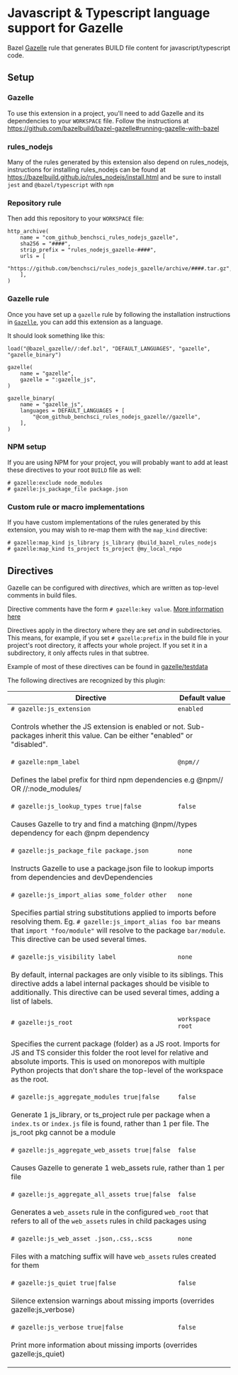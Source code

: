 # Javascript & Typescript language support for Gazelle
Bazel [Gazelle](https://github.com/bazelbuild/bazel-gazelle) rule
that generates BUILD file content for javascript/typescript code.

## Setup

### Gazelle

To use this extension in a project, you'll need to add Gazelle and its dependencies to your `WORKSPACE` file.
Follow the instructions at https://github.com/bazelbuild/bazel-gazelle#running-gazelle-with-bazel

### rules_nodejs

Many of the rules generated by this extension also depend on rules_nodejs, instructions for installing rules_nodejs can be found at https://bazelbuild.github.io/rules_nodejs/install.html and be sure to install `jest` and `@bazel/typescript` with `npm`

### Repository rule

Then add this repository to your `WORKSPACE` file:

```starlark
http_archive(
    name = "com_github_benchsci_rules_nodejs_gazelle",
    sha256 = "####",
    strip_prefix = "rules_nodejs_gazelle-####",
    urls = [
        "https://github.com/benchsci/rules_nodejs_gazelle/archive/####.tar.gz",
    ],
)
```

### Gazelle rule
 
Once you have set up a `gazelle` rule by following the installation instructions in [`Gazelle`](#Gazelle), you can add this extension as a language.

It should look something like this:

```starlark
load("@bazel_gazelle//:def.bzl", "DEFAULT_LANGUAGES", "gazelle", "gazelle_binary")

gazelle(
    name = "gazelle",
    gazelle = ":gazelle_js",
)

gazelle_binary(
    name = "gazelle_js",
    languages = DEFAULT_LANGUAGES + [
        "@com_github_benchsci_rules_nodejs_gazelle//gazelle",
    ],
)
```

### NPM setup

If you are using NPM for your project, you will probably want to add at least these directives to your root `BUILD` file as well:

```starlark
# gazelle:exclude node_modules
# gazelle:js_package_file package.json
```

### Custom rule or macro implementations

If you have custom implementations of the rules generated by this extension, you may wish to re-map them with the `map_kind` directive:

```starlark
# gazelle:map_kind js_library js_library @build_bazel_rules_nodejs
# gazelle:map_kind ts_project ts_project @my_local_repo
```

## Directives

Gazelle can be configured with *directives*, which are written as top-level
comments in build files.

Directive comments have the form `# gazelle:key value`.
[More information here](https://github.com/bazelbuild/bazel-gazelle#directives)

Directives apply in the directory where they are set *and* in subdirectories.
This means, for example, if you set `# gazelle:prefix` in the build file
in your project's root directory, it affects your whole project. If you
set it in a subdirectory, it only affects rules in that subtree.

Example of most of these directives can be found in [gazelle/testdata](gazelle/testdata)

The following directives are recognized by this plugin:

<table>
<thead>
  <tr>
    <th>Directive</th>
    <th>Default value</th>
  </tr>
</thead>
<tbody>

  <tr>
    <td><code># gazelle:js_extension</code></td>
    <td><code>enabled</code></td>
  </tr>
  <tr>
    <td colspan="2"><p dir="auto">Controls whether the JS extension is enabled or not. Sub-packages inherit this value. Can be either "enabled" or "disabled".</p></td>
  </tr>

  <tr>
    <td><code># gazelle:npm_label</code></td>
    <td><code>@npm//</code></td>
  </tr>
  <tr>
    <td colspan="2"><p dir="auto">Defines the label prefix for third npm dependencies e.g @npm// OR //:node_modules/ </p></td>
  </tr>


  <tr>
    <td><code># gazelle:js_lookup_types true|false</code></td>
    <td><code>false</code></td>
  </tr>
  <tr>
    <td colspan="2"><p dir="auto">Causes Gazelle to try and find a matching @npm//types dependency for each @npm dependency</p></td>
  </tr>

  <tr>
    <td><code># gazelle:js_package_file package.json</code></td>
    <td><code>none</code></td>
  </tr>
  <tr>
    <td colspan="2"><p dir="auto">Instructs Gazelle to use a package.json file to lookup imports from dependencies and devDependencies</p></td>
  </tr>

  <tr>
    <td><code># gazelle:js_import_alias some_folder other</code></td>
    <td><code>none</code></td>
  </tr>
  <tr>
    <td colspan="2"><p dir="auto">Specifies partial string substitutions applied to imports before resolving them. Eg. <code># gazelle:js_import_alias foo bar</code> means that <code>import "foo/module"</code> will resolve to the package <code>bar/module</code>. This directive can be used several times.</p></td>
  </tr>

  <tr>
    <td><code># gazelle:js_visibility label</code></td>
    <td><code>none</code></td>
  </tr>
  <tr>
    <td colspan="2"><p dir="auto">By default, internal packages are only visible to its siblings. This directive adds a label internal packages should be visible to additionally. This directive can be used several times, adding a list of labels.</p></td>
  </tr>

  <tr>
    <td><code># gazelle:js_root</code></td>
    <td><code>workspace root</code></td>
  </tr>
  <tr>
    <td colspan="2"><p dir="auto">Specifies the current package (folder) as a JS root. Imports for JS and TS consider this folder the root level for relative and absolute imports. This is used on monorepos with multiple Python projects that don't share the top-level of the workspace as the root.</p></td>
  </tr>

  <tr>
    <td><code># gazelle:js_aggregate_modules true|false</code></td>
    <td><code>false</code></td>
  </tr>
  <tr>
    <td colspan="2"><p dir="auto">Generate 1 js_library, or ts_project rule per package when a <code>index.ts</code> or <code>index.js</code> file is found, rather than 1 per file. The js_root pkg cannot be a module</p></td>
  </tr>

  <tr>
    <td><code># gazelle:js_aggregate_web_assets true|false</code></td>
    <td><code>false</code></td>
  </tr>
  <tr>
    <td colspan="2"><p dir="auto">Causes Gazelle to generate 1 web_assets rule, rather than 1 per file</p></td>
  </tr>

  <tr>
    <td><code># gazelle:js_aggregate_all_assets true|false</code></td>
    <td><code>false</code></td>
  </tr>
  <tr>
    <td colspan="2"><p dir="auto">Generates a <code>web_assets</code> rule in the configured <code>web_root</code> that refers to all of the <code>web_assets</code> rules in child packages using</p></td>
  </tr>

  <tr>
    <td><code># gazelle:js_web_asset .json,.css,.scss</code></td>
    <td><code>none</code></td>
  </tr>
  <tr>
    <td colspan="2"><p dir="auto">Files with a matching suffix will have <code>web_assets</code> rules created for them</p></td>
  </tr>

  <tr>
    <td><code># gazelle:js_quiet true|false</code></td>
    <td><code>false</code></td>
  </tr>
  <tr>
    <td colspan="2"><p dir="auto">Silence extension warnings about missing imports (overrides gazelle:js_verbose)</p></td>
  </tr>

  <tr>
    <td><code># gazelle:js_verbose true|false</code></td>
    <td><code>false</code></td>
  </tr>
  <tr>
    <td colspan="2"><p dir="auto">Print more information about missing imports (overrides gazelle:js_quiet)</p></td>
  </tr>

</tbody>
